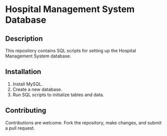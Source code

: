 # Hospital Management System Database

## Description

This repository contains SQL scripts for setting up the Hospital Management System database.

## Installation

1. Install MySQL.
2. Create a new database.
3. Run SQL scripts to initialize tables and data.

## Contributing

Contributions are welcome. Fork the repository, make changes, and submit a pull request.

